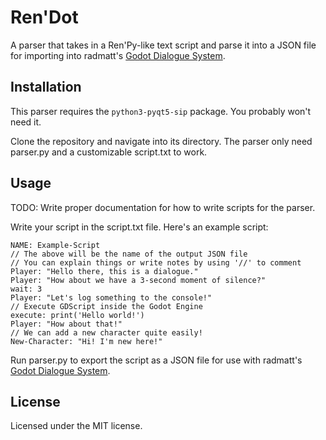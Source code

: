 # Ren'Dot

A parser that takes in a Ren'Py-like text script and parse it into a JSON file for importing into radmatt's [Godot Dialogue System](https://radmatt.itch.io/godot-dialogue-system).

## Installation

This parser requires the `python3-pyqt5-sip` package. You probably won't need it.

Clone the repository and navigate into its directory. The parser only need parser.py and a customizable script.txt to work.

## Usage

TODO: Write proper documentation for how to write scripts for the parser.

Write your script in the script.txt file. Here's an example script:
```
NAME: Example-Script
// The above will be the name of the output JSON file
// You can explain things or write notes by using '//' to comment
Player: "Hello there, this is a dialogue."
Player: "How about we have a 3-second moment of silence?"
wait: 3
Player: "Let's log something to the console!"
// Execute GDScript inside the Godot Engine
execute: print('Hello world!')
Player: "How about that!" 
// We can add a new character quite easily!
New-Character: "Hi! I'm new here!"
```
Run parser.py to export the script as a JSON file for use with radmatt's [Godot Dialogue System](https://radmatt.itch.io/godot-dialogue-system).

## License
Licensed under the MIT license.
